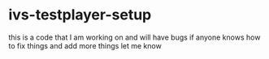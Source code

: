 # ivs-testplayer-setup
this is a code that I am working on and will have bugs if anyone knows how to fix things and add more things let me know
